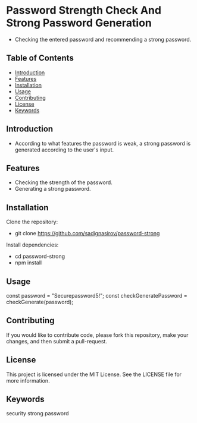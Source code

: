 # Password Strength Check And Strong Password Generation

- Checking the entered password and recommending a strong password.

## Table of Contents

- [Introduction](#introduction)
- [Features](#features)
- [Installation](#installation)
- [Usage](#usage)
- [Contributing](#contributing)
- [License](#license)
- [Keywords](#keywords)

## Introduction

- According to what features the password is weak, a strong password is generated according to the user's input.

## Features

- Checking the strength of the password.
- Generating a strong password.

## Installation

Clone the repository:
- git clone https://github.com/sadignasirov/password-strong

Install dependencies:
- cd password-strong
- npm install

## Usage

const password = "Securepassword5!";
const checkGeneratePassword = checkGenerate(password);

## Contributing

If you would like to contribute code, please fork this repository, make your changes, and then submit a pull-request.

## License

This project is licensed under the MIT License. See the LICENSE file for more information.

## Keywords

security strong password 
